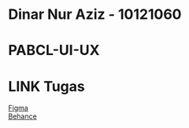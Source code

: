 # Dinar Nur Aziz - 10121060
# PABCL-UI-UX
# LINK Tugas
<a href = "https://www.figma.com/file/drcQJKIvbDfkYd6wk4Yoh2/Dibayarin">Figma
<br>
<a href = "https://www.behance.net/gallery/138622141/Dibayarin/modules/783558429">Behance
